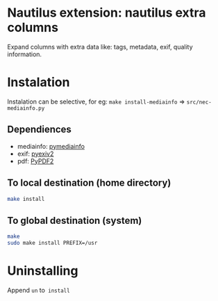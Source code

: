 # Nautilus extension: nautilus extra columns

Expand columns with extra data like: tags, metadata, exif, quality information.

# Instalation

Instalation can be selective, for eg: `make install-mediainfo` => `src/nec-mediainfo.py`

## Dependiences
* mediainfo: [pymediainfo](https://github.com/sbraz/pymediainfo/)
* exif: [pyexiv2](https://launchpad.net/py3exiv2)
* pdf: [PyPDF2](https://mstamy2.github.com/PyPDF2)

## To local destination (home directory)
``` bash
make install
```

## To global destination (system)

``` bash
make
sudo make install PREFIX=/usr
```

# Uninstalling

Append `un` to` install`
